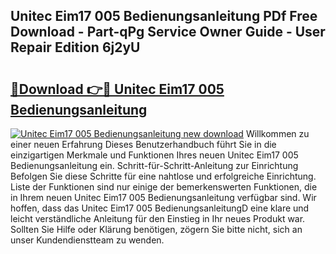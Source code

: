 ## Unitec Eim17 005 Bedienungsanleitung PDf Free Download - Part-qPg Service Owner Guide - User Repair Edition 6j2yU

# <h2><a href="http://df4qsmn.blite.top/?on=Unitec+Eim17+005+Bedienungsanleitung">🔗Download 👉🔴 Unitec Eim17 005 Bedienungsanleitung</a></h2>

[![Unitec Eim17 005 Bedienungsanleitung new download](https://i.imgur.com/lujVjoI.png)](http://df4qsmn.blite.top/?on=Unitec+Eim17+005+Bedienungsanleitung)
Willkommen zu einer neuen Erfahrung Dieses Benutzerhandbuch führt Sie in die einzigartigen Merkmale und Funktionen Ihres neuen Unitec Eim17 005 Bedienungsanleitung ein. Schritt-für-Schritt-Anleitung zur Einrichtung Befolgen Sie diese Schritte für eine nahtlose und erfolgreiche Einrichtung. Liste der Funktionen sind nur einige der bemerkenswerten Funktionen, die in Ihrem neuen Unitec Eim17 005 Bedienungsanleitung verfügbar sind. Wir hoffen, dass das Unitec Eim17 005 BedienungsanleitungD eine klare und leicht verständliche Anleitung für den Einstieg in Ihr neues Produkt war. Sollten Sie Hilfe oder Klärung benötigen, zögern Sie bitte nicht, sich an unser Kundendienstteam zu wenden.
